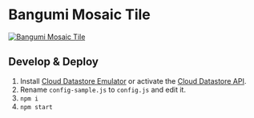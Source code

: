 # Bangumi Mosaic Tile

[![Bangumi Mosaic Tile](https://bangumi-mosaic-tile.herokuapp.com/users/woozy/timelines/progress.svg)](https://bangumi-mosaic-tile.herokuapp.com/users/woozy)

## Develop & Deploy

1. Install [Cloud Datastore Emulator](https://cloud.google.com/datastore/docs/tools/datastore-emulator) or activate the [Cloud Datastore API](https://cloud.google.com/datastore/docs/activate).
2. Rename `config-sample.js` to `config.js` and edit it.
3. `npm i`
4. `npm start`

